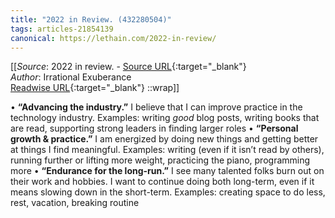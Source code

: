 ```yaml
---
title: "2022 in Review. (432280504)"
tags: articles-21854139
canonical: https://lethain.com/2022-in-review/
---
```


[[_Source_: 2022 in review. - [Source URL](https://lethain.com/2022-in-review/){:target="_blank"}<br>
_Author_: Irrational Exuberance<br>
[Readwise URL](https://readwise.io/open/432280504){:target="_blank"}
::wrap]]

•   **“Advancing the industry.”** I believe that I can improve practice in the technology industry. Examples: writing *good* blog posts, writing books that are read, supporting strong leaders in finding larger roles
•   **“Personal growth & practice.”** I am energized by doing new things and getting better at things I find meaningful. Examples: writing (even if it isn’t read by others), running further or lifting more weight, practicing the piano, programming more
•   **“Endurance for the long-run.”** I see many talented folks burn out on their work and hobbies. I want to continue doing both long-term, even if it means slowing down in the short-term. Examples: creating space to do less, rest, vacation, breaking routine
